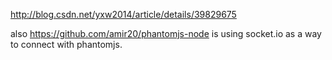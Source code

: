 

http://blog.csdn.net/yxw2014/article/details/39829675

also https://github.com/amir20/phantomjs-node is using
socket.io as a way to connect with phantomjs.